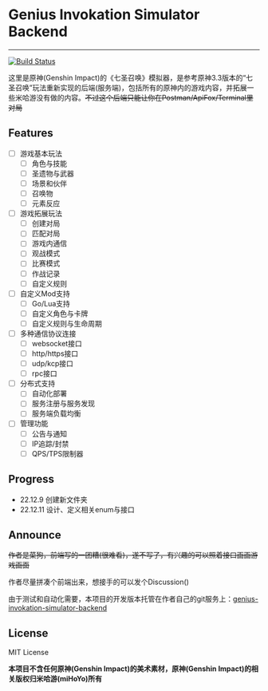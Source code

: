 # Genius Invokation Simulator Backend

----

[![Build Status](https://drone.sunist.cn/api/badges/sunist-c/genius-invokation-simulator-backend/status.svg)](https://drone.sunist.cn/sunist-c/genius-invokation-simulator-backend)

这里是原神(Genshin Impact)的《七圣召唤》模拟器，是参考原神3.3版本的“七圣召唤”玩法重新实现的后端(服务端)，包括所有的原神内的游戏内容，并拓展一些米哈游没有做的内容。~~不过这个后端只能让你在Postman/ApiFox/Terminal里对局~~

## Features

- [ ] 游戏基本玩法
  - [ ] 角色与技能
  - [ ] 圣遗物与武器
  - [ ] 场景和伙伴
  - [ ] 召唤物
  - [ ] 元素反应
- [ ] 游戏拓展玩法
  - [ ] 创建对局
  - [ ] 匹配对局
  - [ ] 游戏内通信
  - [ ] 观战模式
  - [ ] 比赛模式
  - [ ] 作战记录
  - [ ] 自定义规则
- [ ] 自定义Mod支持
  - [ ] Go/Lua支持
  - [ ] 自定义角色与卡牌
  - [ ] 自定义规则与生命周期
- [ ] 多种通信协议连接
  - [ ] websocket接口
  - [ ] http/https接口
  - [ ] udp/kcp接口
  - [ ] rpc接口
- [ ] 分布式支持
  - [ ] 自动化部署
  - [ ] 服务注册与服务发现
  - [ ] 服务端负载均衡
- [ ] 管理功能
  - [ ] 公告与通知
  - [ ] IP追踪/封禁
  - [ ] QPS/TPS限制器

## Progress

- 22.12.9 创建新文件夹
- 22.12.11 设计、定义相关enum与接口

## Announce

~~作者是菜狗，前端写的一团糟(很难看)，遂不写了，有兴趣的可以照着接口画画游戏画面~~

作者尽量拼凑个前端出来，想接手的可以发个Discussion()

由于测试和自动化需要，本项目的开发版本托管在作者自己的git服务上：[genius-invokation-simulator-backend](https://code.sunist.cn/sunist-c/genius-invokation-simulator-backend)

## License

MIT License

**本项目不含任何原神(Genshin Impact)的美术素材，原神(Genshin Impact)的相关版权归米哈游(miHoYo)所有**
